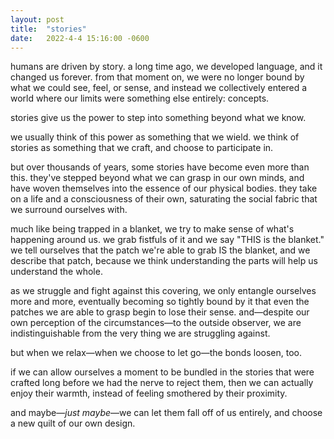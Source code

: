 ```yaml
---
layout: post
title:  "stories"
date:   2022-4-4 15:16:00 -0600
---
```


humans are driven by story. a long time ago, we developed language, and it changed us forever. from that moment on, we were no longer bound by what we could see, feel, or sense, and instead we collectively entered a world where our limits were something else entirely: concepts.

stories give us the power to step into something beyond what we know. 

we usually think of this power as something that we wield. we think of stories as something that we craft, and choose to participate in.

but over thousands of years, some stories have become even more than this. they've stepped beyond what we can grasp in our own minds, and have woven themselves into the essence of our physical bodies. they take on a life and a consciousness of their own, saturating the social fabric that we surround ourselves with.

much like being trapped in a blanket, we try to make sense of what's happening around us. we grab fistfuls of it and we say "THIS is the blanket." we tell ourselves that the patch we're able to grab IS the blanket, and we describe that patch, because we think understanding the parts will help us understand the whole.

as we struggle and fight against this covering, we only entangle ourselves more and more, eventually becoming so tightly bound by it that even the patches we are able to grasp begin to lose their sense. and—despite our own perception of the circumstances—to the outside observer, we are indistinguishable from the very thing we are struggling against.

but when we relax—when we choose to let go—the bonds loosen, too. 

if we can allow ourselves a moment to be bundled in the stories that were crafted long before we had the nerve to reject them, then we can actually enjoy their warmth, instead of feeling smothered by their proximity.

and maybe—*just maybe*—we can let them fall off of us entirely, and choose a new quilt of our own design.